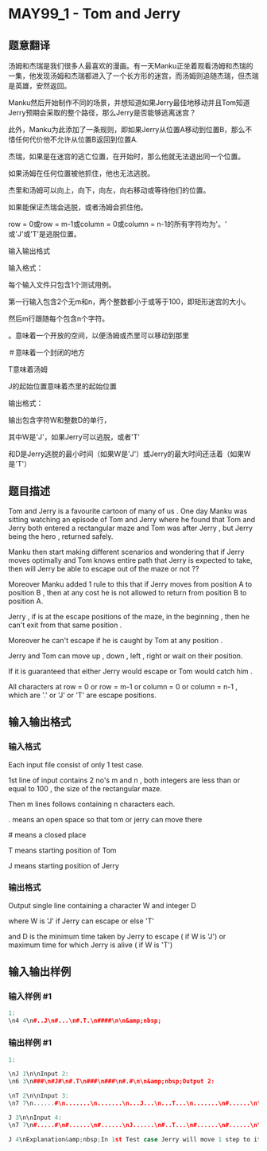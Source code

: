 # MAY99_1 - Tom and Jerry 

## 题意翻译

汤姆和杰瑞是我们很多人最喜欢的漫画。有一天Manku正坐着观看汤姆和杰瑞的一集，他发现汤姆和杰瑞都进入了一个长方形的迷宫，而汤姆则追随杰瑞，但杰瑞是英雄，安然返回。

Manku然后开始制作不同的场景，并想知道如果Jerry最佳地移动并且Tom知道Jerry预期会采取的整个路径，那么Jerry是否能够逃离迷宫？

此外，Manku为此添加了一条规则，即如果Jerry从位置A移动到位置B，那么不惜任何代价他不允许从位置B返回到位置A.

杰瑞，如果是在迷宫的逃亡位置，在开始时，那么他就无法退出同一个位置。

如果汤姆在任何位置被他抓住，他也无法逃脱。

杰里和汤姆可以向上，向下，向左，向右移动或等待他们的位置。

如果能保证杰瑞会逃脱，或者汤姆会抓住他。

row = 0或row = m-1或column = 0或column = n-1的所有字符均为'。' 或'J'或'T'是逃脱位置。

输入输出格式

输入格式：

每个输入文件只包含1个测试用例。

第一行输入包含2个无m和n，两个整数都小于或等于100，即矩形迷宫的大小。

然后m行跟随每个包含n个字符。

。意味着一个开放的空间，以便汤姆或杰里可以移动到那里

＃意味着一个封闭的地方

T意味着汤姆

J的起始位置意味着杰里的起始位置

输出格式：

输出包含字符W和整数D的单行，

其中W是'J'，如果Jerry可以逃脱，或者'T'

和D是Jerry逃脱的最小时间（如果W是'J'）或Jerry的最大时间还活着（如果W是'T'）

## 题目描述

Tom and Jerry is a favourite cartoon of many of us . One day Manku was sitting watching an episode of Tom and Jerry where he found that Tom and Jerry both entered a rectangular maze and Tom was after Jerry , but Jerry being the hero , returned safely.

Manku then start making different scenarios and wondering that if Jerry moves optimally and Tom knows entire path that Jerry is expected to take, then will Jerry be able to escape out of the maze or not ??

Moreover Manku added 1 rule to this that if Jerry moves from position A to position B , then at any cost he is not allowed to return from position B to position A.

Jerry , if is at the escape positions of the maze, in the beginning , then he can't exit from that same position .

Moreover he can't escape if he is caught by Tom at any position .

Jerry and Tom can move up , down , left , right or wait on their position.

If it is guaranteed that either Jerry would escape or Tom would catch him .

All characters at row = 0 or row = m-1 or column = 0 or column = n-1 , which are '.' or 'J' or 'T' are escape positions.

## 输入输出格式

### 输入格式

Each input file consist of only 1 test case.

1st line of input contains 2 no's m and n , both integers are less than or equal to 100 , the size of the rectangular maze.

Then m lines follows containing n characters each.

. means an open space so that tom or jerry can move there

\# means a closed place

T means starting position of Tom

J means starting position of Jerry

### 输出格式

Output single line containing a character W and integer D

where W is 'J' if Jerry can escape or else 'T'

and D is the minimum time taken by Jerry to escape ( if W is 'J') or maximum time for which Jerry is alive ( if W is 'T')

## 输入输出样例

### 输入样例 #1

```cpp
1:
\n4 4\n#..J\n#...\n#.T.\n####\n\n&amp;nbsp;
```


### 输出样例 #1

```cpp
1:

\nJ 1\n\nInput 2:
\n6 3\n###\n#J#\n#.T\n###\n###\n#.#\n\n&amp;nbsp;Output 2:

\nT 2\n\nInput 3:
\n7 7\n......#\n.......\n.......\n...J...\n...T...\n.......\n#......\n\n&amp;nbsp;Output 3:

J 3\n\nInput 4:
\n7 7\n#.....#\n#......\n#......\nJ......\n#..T...\n#......\n#......\n\n&amp;nbsp;Output 4:

J 4\nExplanation&amp;nbsp;In 1st Test case Jerry will move 1 step to its left and would escape.\n\nIn 2nd Test case Jerry can&#039;t escape so he will remain at its position and will be caught after 2 moves.\n\nIn 3rd Test case jerry will move 3 steps to its left and will escape.\n\nIn 4th Test case jerry will move 1 step to its right and then 3 steps up to escape.\n
```


